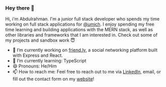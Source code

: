 ### Hey there 👋

Hi, i'm Abdulrahman. I'm a junior full stack developer who spends my time working on full stack applications for [@umich](https://github.com/umich). I enjoy spending my free time learning and building applications with the MERN stack, as well as other libraries and frameworks that I am interested in. Check out some of my projects and sandbox work 😇

- 🔭 I’m currently working on [friend.ly](https://github.com/abdultolba/social-mern), a social networking platform built with Express and React.
- 🌱 I’m currently learning: TypeScript
- 😄 Pronouns: He/Him
- 📫 How to reach me: Feel free to reach out to me via [LinkedIn](https://www.linkedin.com/in/abdultolba), email, or fill out the contact form on my [website](https://abdultolba.dev)!
